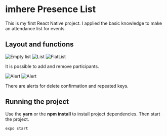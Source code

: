 <h1>
  imhere Presence List
</h1>

This is my first React Native project. I applied the basic knowledge to make an attendance list for events.

## Layout and functions

![Empty list](/readme/home.jpg)
![List](/readme/home_1.jpg)
![FlatList](/readme/home_2.jpg)


It is possible to add and remove participants.

![Alert](/readme/alert_1.jpg)
![Alert](/readme/home_1.jpg)


There are alerts for delete confirmation and repeated keys.

## Running the project

Use the **yarn** or the **npm install** to install project dependencies.
Then start the project.

```cl
expo start
```

